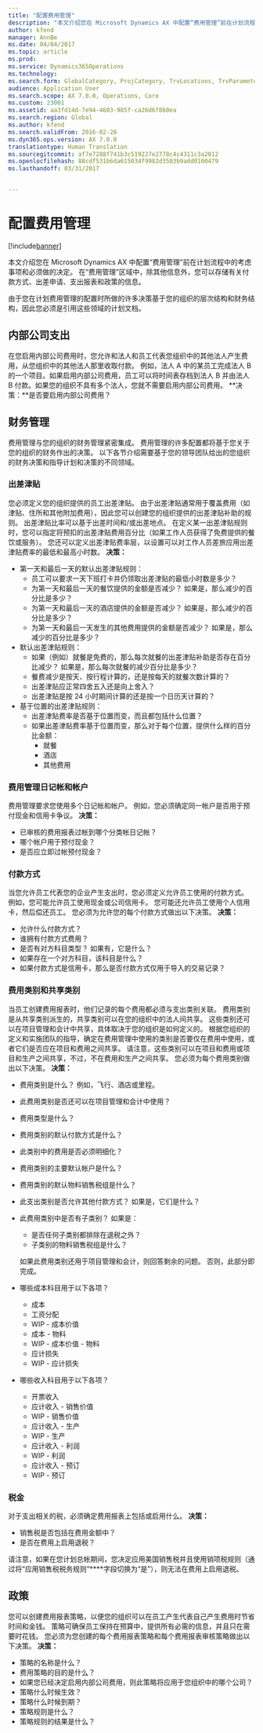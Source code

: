 ```yaml
---
title: "配置费用管理"
description: "本文介绍您在 Microsoft Dynamics AX 中配置“费用管理”前在计划流程中的考虑事项和必须做的决定。 在“费用管理”区域中，除其他信息外，您可以存储有关付款方式、出差申请、支出报表和政策的信息。"
author: kfend
manager: AnnBe
ms.date: 04/04/2017
ms.topic: article
ms.prod: 
ms.service: Dynamics365Operations
ms.technology: 
ms.search.form: GlobalCategory, ProjCategory, TrvLocations, TrvParameters, TrvPaymethod, TrvPerDiems
audience: Application User
ms.search.scope: AX 7.0.0, Operations, Core
ms.custom: 23001
ms.assetid: aa3fd14d-7e94-4603-985f-ca26d6f860ea
ms.search.region: Global
ms.author: kfend
ms.search.validFrom: 2016-02-28
ms.dyn365.ops.version: AX 7.0.0
translationtype: Human Translation
ms.sourcegitcommit: af7e7288f741b3c519227e2778c4c4311c3a2012
ms.openlocfilehash: 88cdf531b6da615034f9982d3503b9add0100479
ms.lasthandoff: 03/31/2017


---
```


# <a name="configure-expense-management"></a>配置费用管理

[!include[banner](../includes/banner.md)]


本文介绍您在 Microsoft Dynamics AX 中配置“费用管理”前在计划流程中的考虑事项和必须做的决定。 在“费用管理”区域中，除其他信息外，您可以存储有关付款方式、出差申请、支出报表和政策的信息。 

由于您在计划费用管理的配置时所做的许多决策基于您的组织的层次结构和财务结构，因此您必须是引用这些领域的计划文档。

## <a name="intercompany-expenses"></a>内部公司支出
在您启用内部公司费用时，您允许和法人和员工代表您组织中的其他法人产生费用，从您组织中的其他法人那里收取付款。 例如，法人 A 中的某员工完成法人 B 的一个项目。如果启用内部公司费用，员工可以将时间表存档到法人 B 并由法人 B 付款。如果您的组织不具有多个法人，您就不需要启用内部公司费用。 **决策：**是否要启用内部公司费用？

## <a name="financial-management"></a>财务管理
费用管理与您的组织的财务管理紧密集成。 费用管理的许多配置都将基于您关于您的组织的财务作出的决策。 以下各节介绍需要基于您的领导团队给出的您组织的财务决策和指导计划和决策的不同领域。

### <a name="per-diems"></a>出差津贴

您必须定义您的组织提供的员工出差津贴。 由于出差津贴通常用于覆盖费用（如津贴、住所和其他附加费用），因此您可以创建您的组织提供的出差津贴补助的规则。 出差津贴比率可以基于出差时间和/或出差地点。 在定义某一出差津贴规则时，您可以指定将预扣的出差津贴费用百分比（如果工作人员获得了免费提供的餐饮或服务）。 您还可以定义出差津贴费率层，以设置可以对工作人员差旅应用出差津贴费率的最低和最高小时数。 **决策：**

-   第一天和最后一天的默认出差津贴规则：
    -   员工可以要求一天下班打卡并仍领取出差津贴的最低小时数是多少？
    -   为第一天和最后一天的餐饮提供的金额是否减少？ 如果是，那么减少的百分比是多少？
    -   为第一天和最后一天的酒店提供的金额是否减少？ 如果是，那么减少的百分比是多少？
    -   为第一天和最后一天发生的其他费用提供的金额是否减少？ 如果是，那么减少的百分比是多少？
-   默认出差津贴规则：
    -   如果（例如）就餐是免费的，那么每次就餐的出差津贴补助是否存在百分比减少？ 如果是，那么每次就餐的减少百分比是多少？
    -   餐费减少是按天、按行程计算的，还是按每天的就餐次数计算的？
    -   出差津贴应正常四舍五入还是向上舍入？
    -   出差津贴是按 24 小时期间计算的还是按一个日历天计算的？
-   基于位置的出差津贴规则：
    -   出差津贴费率是否基于位置而变，而且都包括什么位置？
    -   如果出差津贴费率基于位置而变，那么对于每个位置，提供什么样的百分比金额：
        -   就餐
        -   酒店
        -   其他费用

### <a name="expense-management-journals-and-accounts"></a>费用管理日记帐和帐户

费用管理要求您使用多个日记帐和帐户。 例如，您必须确定同一帐户是否用于预付现金和信用卡争议。 **决策：**

-   已审核的费用报表过帐到哪个分类帐日记帐？
-   哪个帐户用于预付现金？
-   是否应立即过帐预付现金？

### <a name="payment-methods"></a>付款方式

当您允许员工代表您的企业产生支出时，您必须定义允许员工使用的付款方式。 例如，您可能允许员工使用现金或公司信用卡。 您可能还允许员工使用个人信用卡，然后偿还员工。 您必须为允许您的每个付款方式做出以下决策。 **决策：**

-   允许什么付款方式？
-   谁拥有付款方式费用？
-   是否有对方科目类型？ 如果有，它是什么？
-   如果存在一个对方科目，该科目是什么？
-   如果付款方式是信用卡，那么是否付款方式仅用于导入的交易记录？

### <a name="expense-categories-and-shared-categories"></a>费用类别和共享类别

当员工创建费用报表时，他们记录的每个费用都必须与支出类别关联。 费用类别是从共享类别派生的，共享类别可以在您的组织中的法人间共享。 这些类别还可以在项目管理和会计中共享，具体取决于您的组织是如何定义的。 根据您组织的定义和实施团队的指导，确定在费用管理中使用的类别是否要仅在费用中使用，或者它们是否应在项目和费用之间共享。 请注意，这些类别可以在项目和费用或项目和生产之间共享，不过，不在费用和生产之间共享。 您必须为每个费用类别做出以下决策。 **决策：**

-   费用类别是什么？ 例如，飞行、酒店或里程。
-   此费用类别是否还可以在项目管理和会计中使用？
-   费用类型是什么？
-   费用类别的默认付款方式是什么？
-   此类别中的费用是否必须明细化？
-   费用类别的主要默认帐户是什么？
-   费用类别的默认物料销售税组是什么？
-   此支出类别是否允许其他付款方式？ 如果是，它们是什么？
-   此费用类别中是否有子类别？ 如果是：
    -   是否任何子类别都排除在退税之外？
    -   子类别的物料销售税组是什么？

    如果此费用类别还用于项目管理和会计，则回答剩余的问题。 否则，此部分即完成。
-   哪些成本科目用于以下各项？
    -   成本
    -   工资分配
    -   WIP - 成本价值
    -   成本 - 物料
    -   WIP - 成本价值 - 物料
    -   应计损失
    -   WIP - 应计损失
-   哪些收入科目用于以下各项？
    -   开票收入
    -   应计收入 - 销售价值
    -   WIP - 销售价值
    -   应计收入 - 生产
    -   WIP - 生产
    -   应计收入 - 利润
    -   WIP - 利润
    -   应计收入 - 预订
    -   WIP - 预订

 

### <a name="taxes"></a>税金

对于支出相关的税，必须确定费用报表上包括或启用什么。 **决策：**

-   销售税是否包括在费用金额中？
-   是否在费用上启用退税？

请注意，如果在您计划总帐期间，您决定应用美国销售税并且使用销项税规则（通过将“应用销售税税务规则”****字段切换为“是”），则无法在费用上启用退税。

## <a name="policies"></a>政策
您可以创建费用报表策略，以便您的组织可以在员工产生代表自己产生费用时节省时间和金钱。 策略可确保员工保持在预算中，提供所有必需的信息，并且只在需要时花钱。 您必须为您创建的每个费用报表策略和每个费用报表审核策略做出以下决策。 **决策：**

-   策略的名称是什么？
-   费用策略的目的是什么？
-   如果您已经决定启用内部公司费用，则此策略将应用于您组织中的哪个公司？
-   策略什么时候生效？
-   策略什么时候到期？
-   策略规则是什么？
-   策略规则的结果是什么？





